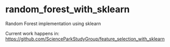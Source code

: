 # random_forest_with_sklearn
Random Forest implementation using sklearn

Current work happens in:
https://github.com/ScienceParkStudyGroup/feature_selection_with_sklearn
